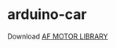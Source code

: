 # arduino-car
Download [AF MOTOR LIBRARY](https://github.com/adafruit/Adafruit-Motor-Shield-library)

<code></code>
